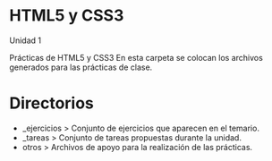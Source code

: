 # HTML5 y CSS3
Unidad 1

Prácticas de HTML5 y CSS3
En esta carpeta se colocan los archivos generados para las prácticas de clase.

# Directorios

- _ejercicios > Conjunto de ejercicios que aparecen en el temario.
- _tareas > Conjunto de tareas propuestas durante la unidad.
- otros > Archivos de apoyo para la realización de las prácticas.